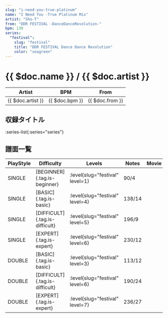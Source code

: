```yaml
---
slug: "i-need-you-true-platinum"
name: "I Need You -True Platinum Mix"
artist: "Sho-T"
from: "DDR FESTIVAL -DanceDanceRevolution-"
bpm: 130
series:
  "festival":
    slug: "festival"
    title: "DDR FESTIVAL Dance Dance Revolution"
    color: "seagreen"
---
```


# {{ $doc.name }} / {{ $doc.artist }}

|Artist|BPM|From|
|------|---|----|
|{{ $doc.artist }}|{{ $doc.bpm }}|{{ $doc.from }}|

## 収録タイトル

:series-list{:series="series"}

## 譜面一覧

|PlayStyle|Difficulty|Levels|Notes|Movie|
|---------|----------|------|-----|-----|
|SINGLE|[BEGINNER]{.tag.is-beginner}|:level{slug="festival" level=1}|90/4||
|SINGLE|[BASIC]{.tag.is-basic}|:level{slug="festival" level=4}|138/14||
|SINGLE|[DIFFICULT]{.tag.is-difficult}|:level{slug="festival" level=5}|196/9||
|SINGLE|[EXPERT]{.tag.is-expert}|:level{slug="festival" level=6}|230/12||
|DOUBLE|[BASIC]{.tag.is-basic}|:level{slug="festival" level=3}|113/12||
|DOUBLE|[DIFFICULT]{.tag.is-difficult}|:level{slug="festival" level=6}|190/24||
|DOUBLE|[EXPERT]{.tag.is-expert}|:level{slug="festival" level=7}|236/27||
